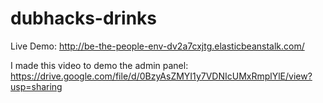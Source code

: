 dubhacks-drinks
===============
Live Demo: http://be-the-people-env-dv2a7cxjtg.elasticbeanstalk.com/


I made this video to demo the admin panel: https://drive.google.com/file/d/0BzyAsZMYI1y7VDNIcUMxRmplYlE/view?usp=sharing
